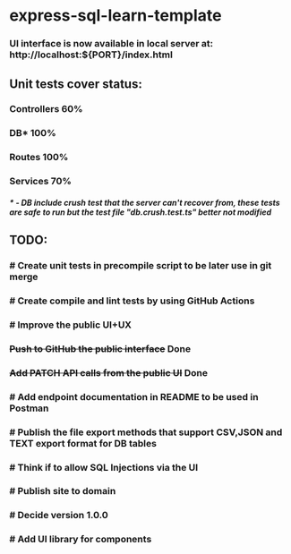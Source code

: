 # express-sql-learn-template

### UI interface is now available in local server at: http://localhost:${PORT}/index.html

## Unit tests cover status:
### Controllers 60%
### DB* 100%
### Routes 100%   
### Services 70%
##### * - DB include crush test that the server can't recover from, these tests are safe to run but the test file "db.crush.test.ts" better not modified <br />
## TODO:
### # Create unit tests in precompile script to be later use in git merge
### # Create compile and lint tests by using GitHub Actions 
### # Improve the public UI+UX
### ~~Push to GitHub the public interface~~ Done
### ~~Add PATCH API calls from the public UI~~ Done
### # Add endpoint documentation in README to be used in Postman
### # Publish the file export methods that support CSV,JSON and TEXT export format for DB tables
### # Think if to allow SQL Injections via the UI
### # Publish site to domain
### # Decide version 1.0.0
### # Add UI library for components